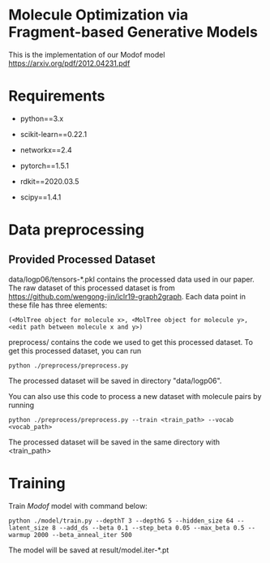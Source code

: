 # Molecule Optimization via Fragment-based Generative Models


This is the implementation of our Modof model https://arxiv.org/pdf/2012.04231.pdf



# Requirements


* python==3.x
* scikit-learn==0.22.1

* networkx==2.4

* pytorch==1.5.1

* rdkit==2020.03.5

* scipy==1.4.1


# Data preprocessing
## Provided Processed Dataset
data/logp06/tensors-\*.pkl contains the processed data used in our paper. The raw dataset of this processed dataset is from https://github.com/wengong-jin/iclr19-graph2graph.
Each data point in these file has three elements:
```
(<MolTree object for molecule x>, <MolTree object for molecule y>, <edit path between molecule x and y>)
```

preprocess/ contains the code we used to get this processed dataset.
To get this processed dataset, you can run
```
python ./preprocess/preprocess.py
```
The processed dataset will be saved in directory "data/logp06".

You can also use this code to process a new dataset with molecule pairs by running
```
python ./preprocess/preprocess.py --train <train_path> --vocab <vocab_path>
```
The processed dataset will be saved in the same directory with <train_path>


# Training


Train *Modof* model with command below:

```
python ./model/train.py --depthT 3 --depthG 5 --hidden_size 64 --latent_size 8 --add_ds --beta 0.1 --step_beta 0.05 --max_beta 0.5 --warmup 2000 --beta_anneal_iter 500
```

The model will be saved at result/model.iter-*.pt





